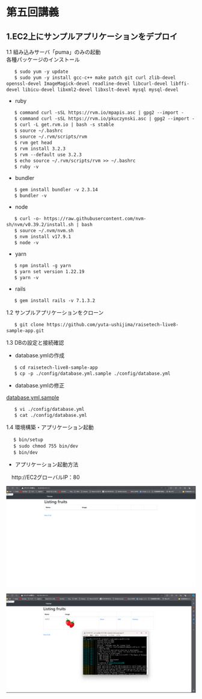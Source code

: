 # 第五回講義 
## 1.EC2上にサンプルアプリケーションをデプロイ  

1.1 組み込みサーバ「puma」のみの起動  
各種パッケージのインストール 
```bash:title 
   $ sudo yum -y update
   $ sudo yum -y install gcc-c++ make patch git curl zlib-devel openssl-devel ImageMagick-devel readline-devel libcurl-devel libffi-devel libicu-devel libxml2-devel libxslt-devel mysql mysql-devel
```  
- ruby  

```bash:title
   $ command curl -sSL https://rvm.io/mpapis.asc | gpg2 --import -
   $ command curl -sSL https://rvm.io/pkuczynski.asc | gpg2 --import -
   $ curl -L get.rvm.io | bash -s stable
   $ source ~/.bashrc
   $ source ~/.rvm/scripts/rvm
   $ rvm get head
   $ rvm install 3.2.3
   $ rvm --default use 3.2.3
   $ echo source ~/.rvm/scripts/rvm >> ~/.bashrc
   $ ruby -v
```
- bundler  

```bash:title
   $ gem install bundler -v 2.3.14
   $ bundler -v
```
- node  

```bash:title
   $ curl -o- https://raw.githubusercontent.com/nvm-sh/nvm/v0.39.2/install.sh | bash
   $ source ~/.nvm/nvm.sh
   $ nvm install v17.9.1
   $ node -v
```
- yarn  

```bash:title
   $ npm install -g yarn
   $ yarn set version 1.22.19
   $ yarn -v
```
- rails  

```bash:title
   $ gem install rails -v 7.1.3.2
```
1.2 サンプルアプリケーションをクローン  

```bash:title
   $ git clone https://github.com/yuta-ushijima/raisetech-live8-sample-app.git
```
1.3 DBの設定と接続確認  

- database.ymlの作成  

```bash:title
   $ cd raisetech-live8-sample-app
   $ cp -p ./config/database.yml.sample ./config/database.yml
```
- database.ymlの修正

[database.yml.sample](img5/step1/database.yml.sample)
```bash:title
   $ vi ./config/database.yml
   $ cat ./config/database.yml
```
1.4 環境構築・アプリケーション起動
```bash:title
 　$ bin/setup
 　$ sudo chmod 755 bin/dev
 　$ bin/dev
```
- アプリケーション起動方法

　http://EC2グローバルIP：80

![組み込みサーバー](img5/step1/kumikomikidou.png)

![組み込みサーバー2](img5/step1/kumikomiseikou.png)


